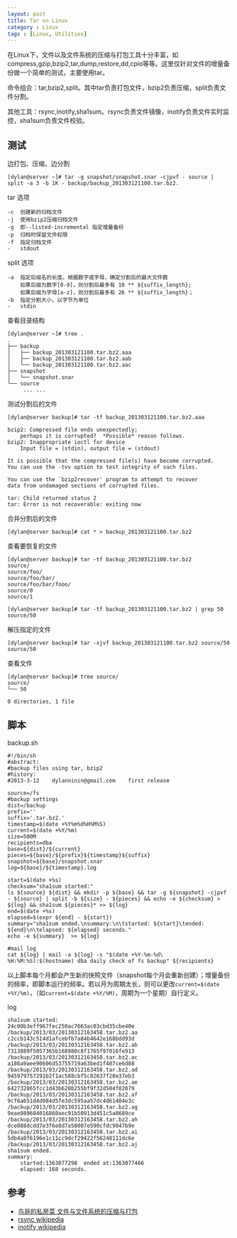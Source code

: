 ```yaml
---
layout: post
title: Tar on Linux
category : Linux
tags : [Linux, Utilities]
---
```


在Linux下，文件以及文件系统的压缩与打包工具十分丰富，如compress,gzip,bzip2,tar,dump,restore,dd,cpio等等。这里仅针对文件的增量备份做一个简单的测试，主要使用tar。

命令组合：tar,bzip2,split。其中tar负责打包文件，bzip2负责压缩，split负责文件分割。

其他工具：rsync,inotify,sha1sum。rsync负责文件镜像，inotify负责文件实时监控，sha1sum负责文件校验。

## 测试

边打包、压缩，边分割

	[dylan@server ~]# tar -g snapshot/snapshot.snar -cjpvf - source | split -a 3 -b 1K - backup/backup_201303121100.tar.bz2.

tar 选项

	-c  创建新的归档文件
	-j  使用bzip2压缩归档文件
	-g  即--listed-incremental 指定增量备份
	-p  归档时保留文件权限
	-f  指定归档文件
	-   stdout
	
split 选项

	-a  指定后缀名的长度。根据数字或字母，确定分割后的最大文件数
		如果后缀为数字[0-9]，则分割后最多有 10 ** ${suffix_length};
		如果后缀为字母[a-z]，则分割后最多有 26 ** ${suffix_length}；
	-b  指定分割大小，以字节为单位
	-   stdin

查看目录结构

	[dylan@server ~]# tree .
	.
	├── backup
	│   ├── backup_201303121100.tar.bz2.aaa
	│   ├── backup_201303121100.tar.bz2.aab
	│   └── backup_201303121100.tar.bz2.aac
	├── snapshot
	│   └── snapshot.snar
	└── source
	     ... ...

测试分割后的文件	

	[dylan@server backup]# tar -tf backup_201303121100.tar.bz2.aaa 

	bzip2: Compressed file ends unexpectedly;
		perhaps it is corrupted?  *Possible* reason follows.
	bzip2: Inappropriate ioctl for device
		Input file = (stdin), output file = (stdout)
	
	It is possible that the compressed file(s) have become corrupted.
	You can use the -tvv option to test integrity of such files.
	
	You can use the `bzip2recover' program to attempt to recover
	data from undamaged sections of corrupted files.
	
	tar: Child returned status 2
	tar: Error is not recoverable: exiting now

合并分割后的文件

	[dylan@server backup]# cat * > backup_201303121100.tar.bz2

查看要恢复的文件

	[dylan@server backup]# tar -tf backup_201303121100.tar.bz2
	source/
	source/foo/
	source/foo/bar/
	source/foo/bar/fooo/
	source/0
	source/1

	[dylan@server backup]# tar -tf backup_201303121100.tar.bz2 | grep 50
	source/50

解压指定的文件

	[dylan@server backup]# tar -xjvf backup_201303121100.tar.bz2 source/50
	source/50

查看文件

	[dylan@server backup]# tree source/
	source/
	└── 50
	
	0 directories, 1 file


## 脚本

backup.sh

	#!/bin/sh
	#abstract:
	#backup files using tar, bzip2
	#history:
	#2013-3-12    dylanninin@gmail.com    first release
	
	source=/fs
	#backup settings
	dist=/backup
	prefix=''
	suffix='.tar.bz2.'
	timestamp=$(date +%Y%m%d%H%M%S)
	current=$(date +%Y/%m)
	size=500M
	recipients=dba
	base=${dist}/${current}
	pieces=${base}/${prefix}${timestamp}${suffix}
	snapshot=${base}/snapshot.snar
	log=${base}/${timestamp}.log    
	
	start=$(date +%s)
	checksum="sha1sum started:"
	ls ${source} ${dist} && mkdir -p ${base} && tar -g ${snapshot} -cjpvf - ${source} | split -b ${size} - ${pieces} && echo -e ${checksum} > ${log} && sha1sum ${pieces}* >> ${log}
	end=$(date +%s)
	elapsed=$(expr ${end} - ${start})
	summary="sha1sum ended.\nsummary:\n\tstarted: ${start}\tended: ${end}\n\telapsed: ${elapsed} seconds."
	echo -e ${summary}  >> ${log}
	
	#mail log 
	cat ${log} | mail -a ${log} -s "$(date +%Y-%m-%d\ %H:%M:%S):$(hostname) dba daily check of fs backup" ${recipients}

以上脚本每个月都会产生新的快照文件（snapshot每个月会重新创建）；增量备份的频率，即脚本运行的频率。若以月为周期太长，则可以更改`current=$(date +%Y/%m)`，（如`current=$(date +%Y/%M)`，周期为一个星期）自行定义。

log

	sha1sum started:
	24c00b3eff967fec250ac7663ac03cbd35cbe40e  /backup/2013/03/20130312163458.tar.bz2.aa
	c2ccb143c514d1afcebfb7a84b4642e168bdd93d  /backup/2013/03/20130312163458.tar.bz2.ab
	7313889f5057365b168980c8f1765f97016fe913  /backup/2013/03/20130312163458.tar.bz2.ac
	a186a9aee90606d53755719a63bed1f407ce6d88  /backup/2013/03/20130312163458.tar.bz2.ad
	945979757291b2f1ac588cbf5c82637f20e37eb3  /backup/2013/03/20130312163458.tar.bz2.ae
	642732865fcc1d43b620b255bf9f32d504f02079  /backup/2013/03/20130312163458.tar.bz2.af
	9cf6a651d4d084d5fe3dc595aa57dc4d61484e3c  /backup/2013/03/20130312163458.tar.bz2.ag
	9eae089684016860aec91b50913d451c5a8689ce  /backup/2013/03/20130312163458.tar.bz2.ah
	dce088dcdd7e3f6e8d7a58007e590cfdc9047b9e  /backup/2013/03/20130312163458.tar.bz2.ai
	5db4a8f6196e1c11cc9dcf29422f56248111dc6e  /backup/2013/03/20130312163458.tar.bz2.aj
	sha1sum ended.
	summary:
		started:1363077298	ended at:1363077466
		elapsed: 168 seconds.

## 参考

* [鸟哥的私房菜 文件与文件系统的压缩与打包](http://vbird.dic.ksu.edu.tw/linux_basic/0240tarcompress.php)
* [rsync wikipedia](http://en.wikipedia.org/wiki/Rsync)
* [inotify wikipedia](http://en.wikipedia.org/wiki/Inotify)